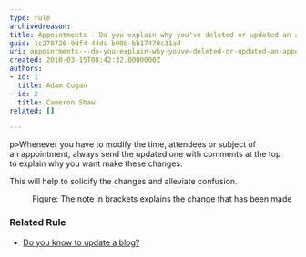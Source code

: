 ```yaml
---
type: rule
archivedreason: 
title: Appointments - Do you explain why you've deleted or updated an appointment?
guid: 1c278726-9df4-44dc-b09b-bb17470c31ad
uri: appointments---do-you-explain-why-youve-deleted-or-updated-an-appointment
created: 2010-03-15T08:42:32.0000000Z
authors:
- id: 1
  title: Adam Cogan
- id: 2
  title: Cameron Shaw
related: []

---
```



p&gt;​Whenever you have to modify the time, attendees or subject of an&#160;appointment, always send the updated one with comments at the top to&#160;explain why you want make these changes. 
<p></p><p>This will help to solidify the changes and alleviate confusion.</p><dl class="image"><dt>
      <img src="/PublishingImages/AppointmentWithComments.jpg" alt="" />
   </dt><dd>Figure&#58; The note in brackets explains the change that has been made</dd></dl>
<h3>Related Rule</h3><ul><li>​<a href="/_layouts/15/FIXUPREDIRECT.ASPX?WebId=3dfc0e07-e23a-4cbb-aac2-e778b71166a2&amp;TermSetId=07da3ddf-0924-4cd2-a6d4-a4809ae20160&amp;TermId=cd982cb5-55b3-4678-8f41-5dfac7e9ea11">Do you know to update a blog?</a></li></ul>
<br><excerpt class='endintro'></excerpt><br>



